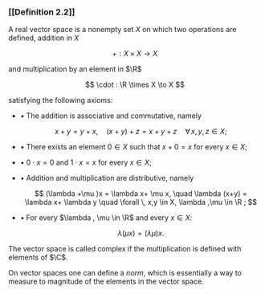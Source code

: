 ### [[Definition 2.2]]

A real vector space is a nonempty set $X$ on which two operations are defined, addition in $X$

$$ + : X\times X \to X $$

and multiplication by an element in $\R$

$$ \cdot : \R \times X \to X $$

satisfying the following axioms:

- • The addition is associative and commutative, namely

  $$ x+y = y+x, \quad (x+y)+z = x+y+z \quad \forall \, x,y,z \in X; $$

- • There exists an element $0\in X$ such that $x+0=x$ for every $x\in X$;
- • $0\cdot x = 0$ and $1\cdot x= x$ for every $x\in X$;
- • Addition and multiplication are distributive, namely

  $$ (\lambda +\mu )x = \lambda x+ \mu x, \quad \lambda (x+y) = \lambda x+ \lambda y \quad \forall \, x,y \in X, \lambda ,\mu \in \R ; $$

- • For every $\lambda , \mu \in \R$ and every $x\in X$:

  $$ \lambda (\mu x) = (\lambda \mu ) x. $$

The vector space is called complex if the multiplication is defined with elements of $\C$.

On vector spaces one can define a _norm_, which is essentially a way to measure to magnitude of the elements in the vector space.